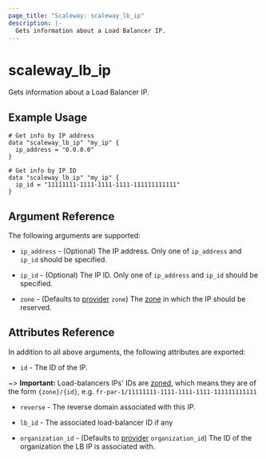 ```yaml
---
page_title: "Scaleway: scaleway_lb_ip"
description: |-
  Gets information about a Load Balancer IP.
---
```


# scaleway_lb_ip

Gets information about a Load Balancer IP.

## Example Usage

```hcl
# Get info by IP address
data "scaleway_lb_ip" "my_ip" {
  ip_address = "0.0.0.0"
}

# Get info by IP ID
data "scaleway_lb_ip" "my_ip" {
  ip_id = "11111111-1111-1111-1111-111111111111"
}
```

## Argument Reference

The following arguments are supported:

- `ip_address` - (Optional) The IP address.
  Only one of `ip_address` and `ip_id` should be specified.

- `ip_id` - (Optional) The IP ID.
  Only one of `ip_address` and `ip_id` should be specified.

- `zone` - (Defaults to [provider](../index.md#zone) `zone`) The [zone](../guides/regions_and_zones.md#zones) in which the IP should be reserved.

## Attributes Reference

In addition to all above arguments, the following attributes are exported:

- `id` - The ID of the IP.

~> **Important:** Load-balancers IPs' IDs are [zoned](../guides/regions_and_zones.md#resource-ids), which means they are of the form `{zone}/{id}`, e.g. `fr-par-1/11111111-1111-1111-1111-111111111111`

- `reverse` - The reverse domain associated with this IP.

- `lb_id` - The associated load-balancer ID if any

- `organization_id` - (Defaults to [provider](../index.md#organization_id) `organization_id`) The ID of the organization the LB IP is associated with.
